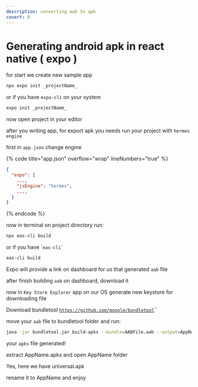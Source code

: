 ```yaml
---
description: converting aab to apk
coverY: 0
---
```


# Generating android apk in react native ( expo )

for start we create new sample app

```bash
npx expo init _projectName_
```

or if you have `expo-cli` on your system

```bash
expo init _projectName_
```

now  open project in your editor

after you writing app, for export apk you needs run your project with `hermes engine`

first in ‍`app.json` change engine

{% code title="app.json" overflow="wrap" lineNumbers="true" %}
```json
{
  "expo": {
    ...,
    "jsEngine": "hermes",
    ...,
  }
}
```
{% endcode %}

now in terminal on project directory run:

```bash
npx eas-cli build
```

or if you have \``` eas-cli` ``

```bash
eas-cli build
```

Expo will provide a link on dashboard for us that generated  `aab` file

after finish building `aab` on dashboard, download it

now in `Key Store Explorer` app on our OS generate new keystore for downloading file

Download bundletool [`https://github.com/google/bundletool`](the-formal-stuff/filing-expenses.md)``

move your `aab` file to bundletool folder and run:

```bash
java -jar bundletool.jar build-apks --bundle=AABFile.aab --output=AppName.apks --ks=YourKS.keystore --ks-pass=pass:KSPass --ks-key-alias="Alias as string" --key-pass=pass:AliasPass  --mode=universal
```

your `apks` file generated!

extract AppName.apks and open AppName folder

Yes, here we have universal.apk

rename it to AppName and enjoy
